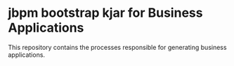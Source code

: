 # jbpm bootstrap kjar for Business Applications

This repository contains the processes responsible for generating business applications.
